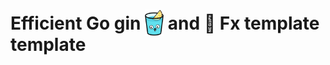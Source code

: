 # Efficient Go gin <img width="30px" style="margin-bottom:-10px" src="https://raw.githubusercontent.com/gin-gonic/logo/master/color.png"> and :unicorn: Fx template template
## 

